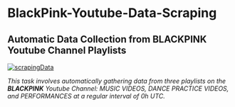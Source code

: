 # **BlackPink-Youtube-Data-Scraping** 
## Automatic Data Collection from BLACKPINK Youtube Channel Playlists

[![scrapingData](https://github.com/tungbtt/BlackPink-YT-Data/actions/workflows/main.yml/badge.svg)](https://github.com/tungbtt/BlackPink-YT-Data/actions/workflows/main.yml)

*This task involves automatically gathering data from three playlists on the **BLACKPINK** Youtube Channel: MUSIC VIDEOS, DANCE PRACTICE VIDEOS, and PERFORMANCES at a regular interval of 0h UTC.*

